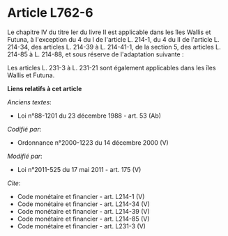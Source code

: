 # Article L762-6

Le chapitre IV du titre Ier du livre II est applicable dans les îles Wallis et Futuna, à l'exception du 4 du I de l'article
L. 214-1, du 4 du II de l'article L. 214-34, des articles L. 214-39 à L. 214-41-1, de la section 5, des articles L. 214-85 à
L. 214-88, et sous réserve de l'adaptation suivante : 

Les articles L. 231-3 à L. 231-21 sont également applicables dans les îles Wallis et Futuna.

**Liens relatifs à cet article**

_Anciens textes_:

  - Loi n°88-1201 du 23 décembre 1988 - art. 53 (Ab)

_Codifié par_:

  - Ordonnance n°2000-1223 du 14 décembre 2000 (V)

_Modifié par_:

  - Loi n°2011-525 du 17 mai 2011 - art. 175 (V)

_Cite_:

  - Code monétaire et financier - art. L214-1 (V)
  - Code monétaire et financier - art. L214-34 (V)
  - Code monétaire et financier - art. L214-39 (V)
  - Code monétaire et financier - art. L214-85 (V)
  - Code monétaire et financier - art. L231-3 (V)
